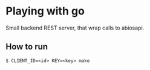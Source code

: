 # Playing with go

Small backend REST server, that wrap calls to abiosapi.

## How to run

```
$ CLIENT_ID=<id> KEY=<key> make
```
